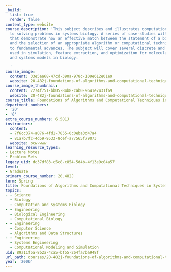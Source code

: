 ```yaml
---
_build:
  list: true
  render: false
content_type: website
course_description: 'This subject describes and illustrates computational approaches
  to solving problems in systems biology. A series of case-studies will be explored
  that demonstrate how an effective match between the statement of a biological problem
  and the selection of an appropriate algorithm or computational technique can lead
  to fundamental advances. The subject will cover several discrete and numerical algorithms
  used in simulation, feature extraction, and optimization for molecular, network,
  and systems models in biology.

  '
course_image:
  content: 33e5aa68-47cd-390a-978c-109e612e01e9
  website: 20-482j-foundations-of-algorithms-and-computational-techniques-in-systems-biology-spring-2006
course_image_thumbnail:
  content: 7274f751-bb05-84b8-cab0-9641e7431f69
  website: 20-482j-foundations-of-algorithms-and-computational-techniques-in-systems-biology-spring-2006
course_title: Foundations of Algorithms and Computational Techniques in Systems Biology
department_numbers:
- '20'
- '6'
extra_course_numbers: 6.581J
instructors:
  content:
  - 7f6cc374-a076-4fd1-7855-0c0eba3d47a4
  - 81a7b7fc-4d59-9533-8cef-a77565f79073
  website: ocw-www
learning_resource_types:
- Lecture Notes
- Problem Sets
legacy_uid: dc37df83-c5c8-c854-5d4b-4f13e9c04a57
level:
- Graduate
primary_course_number: 20.482J
term: Spring
title: Foundations of Algorithms and Computational Techniques in Systems Biology
topics:
- - Science
  - Biology
  - Computation and Systems Biology
- - Engineering
  - Biological Engineering
  - Computational Biology
- - Engineering
  - Computer Science
  - Algorithms and Data Structures
- - Engineering
  - Systems Engineering
  - Computational Modeling and Simulation
uid: 89a11f5a-8b2a-4ca5-bf55-264fa7ba948f
url_path: courses/20-482j-foundations-of-algorithms-and-computational-techniques-in-systems-biology-spring-2006
year: '2006'
---
```

